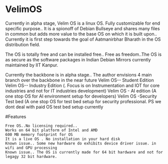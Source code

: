 # VelimOS

Currently in alpha stage, Velim OS is a linux OS. Fully customizable for end specific purpose.. It is a spionoff of Debian Bullseye and shares many files in common but adds more value to the base OS on which it is built upon.. Currently it is first step towards the goal of Aatmanirbhar Bharath in the OS distribution field.

The OS is totally free and can be installed free.. Free as freedom..The OS is as secure as the software packages in Indian Debian Mirrors currently maintained by IIT Kanpur.

Currently the backbone is in alpha stage.. The author envisions 4 main branch over the backbone in the near future
Velim OS-- Student Edition
Velim OS-- Industry Edition (. Focus is on Instrumentation and IOT for core industries and not for IT industries development)
Velim OS - AI edition (A one stop OS for AI environment setup for developers)
Velim OS -Security Test bed (A one stop OS for test bed setup for security professional. PS we dont deal with paid OS test bed setup currently


#Features

    Free OS..No licensing required..
    Works on 64 bit platform of Intel and AMD
    600 MB memory footprint for OS
    It is a live OS . No installation in your hard disk
    Known issue.. Some new hardware do exhibits device driver issue. in wifi and GPU processing
    Known issue.. The OS is currently made for 64 bit hardware and not for legagy 32 bit hardware.

